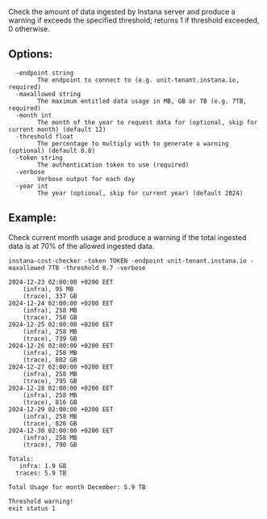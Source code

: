 Check the amount of data ingested by Instana server and produce a warning if exceeds the specified threshold; returns 1 if threshold exceeded, 0 otherwise.

 
## Options:

	  -endpoint string
	    	The endpoint to connect to (e.g. unit-tenant.instana.io, required)
	  -maxallowed string
	    	The maximum entitled data usage in MB, GB or TB (e.g. 7TB, required)
	  -month int
	    	The month of the year to request data for (optional, skip for current month) (default 12)
	  -threshold float
	    	The percentage to multiply with to generate a warning (optional) (default 0.8)
	  -token string
	    	The authentication token to use (required)
	  -verbose
	    	Verbose output for each day
	  -year int
	    	The year (optional, skip for current year) (default 2024)


## Example: 
Check current month usage and produce a warning if the total ingested data is at 70% of the allowed ingested data. 

	instana-cost-checker -token TOKEN -endpoint unit-tenant.instana.io -maxallowed 7TB -threshold 0.7 -verbose
		
	2024-12-23 02:00:00 +0200 EET
		(infra), 95 MB
		(trace), 337 GB
	2024-12-24 02:00:00 +0200 EET
		(infra), 258 MB
		(trace), 758 GB
	2024-12-25 02:00:00 +0200 EET
		(infra), 258 MB
		(trace), 739 GB
	2024-12-26 02:00:00 +0200 EET
		(infra), 258 MB
		(trace), 802 GB
	2024-12-27 02:00:00 +0200 EET
		(infra), 258 MB
		(trace), 795 GB
	2024-12-28 02:00:00 +0200 EET
		(infra), 258 MB
		(trace), 816 GB
	2024-12-29 02:00:00 +0200 EET
		(infra), 258 MB
		(trace), 826 GB
	2024-12-30 02:00:00 +0200 EET
		(infra), 258 MB
		(trace), 790 GB
	
	Totals:
	   infra: 1.9 GB
	  traces: 5.9 TB
	
	Total Usage for month December: 5.9 TB
	
	Threshold warning!
	exit status 1